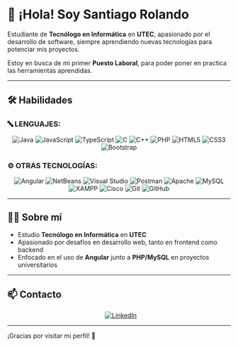# 👋 ¡Hola! Soy Santiago Rolando

Estudiante de **Tecnólogo en Informática** en **UTEC**, apasionado por el desarrollo de software, siempre aprendiendo nuevas tecnologías para potenciar mis proyectos.

Estoy en busca de mi primer **Puesto Laboral**, para poder poner en practica las herramientas aprendidas.

---

## 🛠️ Habilidades

### 🔤 LENGUAJES:
<p align="center">
  <img src="https://img.shields.io/badge/-Java-007396?style=flat&logo=java&logoColor=white" alt="Java"/>
  <img src="https://img.shields.io/badge/-JavaScript-3178C6?style=flat&logo=javascript&logoColor=white" alt="JavaScript"/>
  <img src="https://img.shields.io/badge/-TypeScript-3178C6?style=flat&logo=typescript&logoColor=white" alt="TypeScript"/>
  <img src="https://img.shields.io/badge/-C-00599C?style=flat&logo=c&logoColor=white" alt="C"/>
  <img src="https://img.shields.io/badge/-C++-00599C?style=flat&logo=c%2B%2B&logoColor=white" alt="C++"/>
  <img src="https://img.shields.io/badge/-PHP-777BB4?style=flat&logo=php&logoColor=white" alt="PHP"/>
  <img src="https://img.shields.io/badge/-HTML5-E34F26?style=flat&logo=html5&logoColor=white" alt="HTML5"/>
  <img src="https://img.shields.io/badge/-CSS3-1572B6?style=flat&logo=css3&logoColor=white" alt="CSS3"/>
  <img src="https://img.shields.io/badge/-Bootstrap-7952B3?style=flat&logo=bootstrap&logoColor=white" alt="Bootstrap"/>
</p>

### ⚙️ OTRAS TECNOLOGÍAS:
<p align="center">
  <img src="https://img.shields.io/badge/-Angular-DD0031?style=flat&logo=angular&logoColor=white" alt="Angular"/>
  <img src="https://img.shields.io/badge/-NetBeans-026E00?style=flat&logo=netbeans&logoColor=white" alt="NetBeans"/>
  <img src="https://img.shields.io/badge/-Visual%20Studio-5C2D91?style=flat&logo=visual-studio&logoColor=white" alt="Visual Studio"/>
  <img src="https://img.shields.io/badge/-Postman-FF6C37?style=flat&logo=postman&logoColor=white" alt="Postman"/>
  <img src="https://img.shields.io/badge/-Apache-D22128?style=flat&logo=apache&logoColor=white" alt="Apache"/>
  <img src="https://img.shields.io/badge/-MySQL-4479A1?style=flat&logo=mysql&logoColor=white" alt="MySQL"/>
  <img src="https://img.shields.io/badge/-XAMPP-FCC233?style=flat&logo=xampp&logoColor=black" alt="XAMPP"/>
  <img src="https://img.shields.io/badge/-Cisco-1BA0D7?style=flat&logo=cisco&logoColor=white" alt="Cisco"/>
  <img src="https://img.shields.io/badge/-Git-F05032?style=flat&logo=git&logoColor=white" alt="Git"/>
  <img src="https://img.shields.io/badge/-GitHub-181717?style=flat&logo=github&logoColor=white" alt="GitHub"/>
</p>

---

## 👨‍💻 Sobre mí

- Estudio **Tecnólogo en Informática** en **UTEC**
- Apasionado por desafíos en desarrollo web, tanto en frontend como backend
- Enfocado en el uso de **Angular** junto a **PHP/MySQL** en proyectos universitarios

---

## 📫 Contacto

<p align="center">
  &nbsp;
  <a href="https://www.linkedin.com/in/<https://www.linkedin.com/in/santiago-rolando-/>" target="_blank">
    <img src="https://img.shields.io/badge/LinkedIn-Conectemos-blue?style=flat&logo=linkedin&logoColor=white" alt="LinkedIn"/>
  </a>
</p>

---

¡Gracias por visitar mi perfil! 🚀
